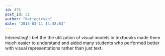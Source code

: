 ```yaml
---
id: 476
post_id: 31
author: "katiegirvan"
date: "2013-03-11 14:48:03"
---
```

Interesting! I bet the the utilization of visual models in textbooks made them much easier to understand and aided many students who performed better with visual representations rather than just text.
